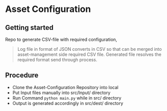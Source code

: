 # Asset Configuration



## Getting started

Repo to generate CSV-file with required configuration,
>  Log file in format of JSON converts in CSV so that can be merged into asset-management side required CSV file.
> Generated file resolves the required format send through process.

## Procedure

- Clone the Asset-Configuration Repository into local
- Put Input files manually into src/Input/ directory
- Run Command ```python main.py``` while in src/ directory
- Output is generated accordingly in src/dest/ directory
